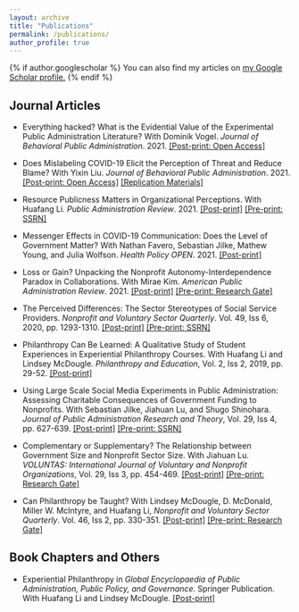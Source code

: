 ```yaml
---
layout: archive
title: "Publications"
permalink: /publications/
author_profile: true
---
```


{% if author.googlescholar %}
  You can also find my articles on <u><a href="{{author.googlescholar}}">my Google Scholar profile</a>.</u>
{% endif %}
## Journal Articles
* Everything hacked? What is the Evidential Value of the Experimental Public Administration Literature? With Dominik Vogel. _Journal of Behavioral Public Administration_. 2021. <a href="https://doi.org/10.30636/jbpa.42.239" target="_blank"><u>[Post-print: Open Access]</u></a>

* Does Mislabeling COVID-19 Elicit the Perception of Threat and Reduce Blame? With Yixin Liu. _Journal of Behavioral Public Administration_. 2021. <a href="https://doi.org/10.30636/jbpa.42.225" target="_blank"><u>[Post-print: Open Access]</u></a> <a href="https://dataverse.harvard.edu/dataset.xhtml?persistentId=doi:10.7910/DVN/CDUROD" target="_blank"><u>[Replication Materials]</u></a>

* Resource Publicness Matters in Organizational Perceptions. With Huafang Li. _Public Administration Review_. 2021. <a href="https://onlinelibrary.wiley.com/doi/abs/10.1111/puar.13369" target="_blank"><u>[Post-print]</u></a> <a href="https://papers.ssrn.com/sol3/papers.cfm?abstract_id=3797215" target="_blank"><u>[Pre-print: SSRN]</u></a> 

* Messenger Effects in COVID-19 Communication: Does the Level of Government Matter? With Nathan Favero, Sebastian Jilke, Mathew Young, and Julia Wolfson. _Health Policy OPEN_. 2021. <a href="https://doi.org/10.1016/j.hpopen.2020.100027" target="_blank"><u>[Post-print]</u></a>

* Loss or Gain? Unpacking the Nonprofit Autonomy-Interdependence Paradox in Collaborations. With Mirae Kim. _American Public Administration Review_. 2021. <a href="https://doi.org/10.1177/0275074020983802" target="_blank"><u>[Post-print]</u></a> <a href="https://www.researchgate.net/publication/346928554_Loss_or_Gain_Unpacking_the_Nonprofit_Autonomy-Interdependence_Paradox_in_Collaborations?channel=doi&linkId=5fd2667792851c00f8661419&showFulltext=true" target="_blank"><u>[Pre-print: Research Gate]</u></a> 

* The Perceived Differences: The Sector Stereotypes of Social Service Providers. _Nonprofit and Voluntary Sector Quarterly_. Vol. 49, Iss 6, 2020, pp. 1293-1310. <a href="https://journals.sagepub.com/doi/full/10.1177/0899764020925903?casa_token=qlz9_3X2WT0AAAAA%3Ab0AEksTMES7VNfdAd_s8Ijh2_h-Kr-fQkWDsCvZXj4d04s7AsldRzLJZChp3TZETxIsCg8gT4JQ" target="_blank"><u>[Post-print]</u></a> <a href="https://papers.ssrn.com/sol3/papers.cfm?abstract_id=3733965" target="_blank"><u>[Pre-print: SSRN]</u></a>

* Philanthropy Can Be Learned: A Qualitative Study of Student Experiences in Experiential Philanthropy Courses. With Huafang Li and Lindsey McDougle. _Philanthropy and Education_, Vol. 2, Iss 2, 2019, pp. 29-52. <a href="https://www.jstor.org/stable/10.2979/phileduc.2.2.02?seq=1" target="_blank"><u>[Post-print]</u></a>

* Using Large Scale Social Media Experiments in Public Administration: Assessing Charitable Consequences of Government Funding to Nonprofits. With Sebastian Jilke, Jiahuan Lu, and Shugo Shinohara. _Journal of Public Administration Research and Theory_, Vol. 29, Iss 4, pp. 627-639. <a href="https://academic.oup.com/jpart/advance-article-abstract/doi/10.1093/jopart/muy021/4995543" target="_blank"><u>[Post-print]</u></a>  <a href="https://papers.ssrn.com/sol3/papers.cfm?abstract_id=3164576" target="_blank"><u>[Pre-print: SSRN]</u></a>

* Complementary or Supplementary? The Relationship between Government Size and Nonprofit Sector Size. With Jiahuan Lu. _VOLUNTAS: International Journal of Voluntary and Nonprofit Organizations_, Vol. 29, Iss 3, pp. 454-469. <a href="https://link.springer.com/article/10.1007%2Fs11266-018-9981-2" target="_blank"><u>[Post-print]</u></a> <a href="https://www.researchgate.net/publication/323647908_Complementary_or_Supplementary_The_Relationship_Between_Government_Size_and_Nonprofit_Sector_Size" target="_blank"><u>[Pre-print: Research Gate]</u></a>

* Can Philanthropy be Taught? With Lindsey McDougle, D. McDonald, Miller W. McIntyre, and Huafang Li, _Nonprofit and Voluntary Sector Quarterly_. Vol. 46, Iss 2, pp. 330-351. <a href="https://journals.sagepub.com/doi/full/10.1177/0899764016662355?casa_token=xfohrxowyZgAAAAA%3AhPNZlcKkLJT_OBOnioCNinRgmG57QvLVwa6XrEiv8BcwIS67hKxMDklYbN850H12c2h8zKgd_zs" target="_blank"><u>[Post-print]</u></a> <a href="https://www.researchgate.net/publication/307971126_Can_Philanthropy_be_Taught" target="_blank"><u>[Pre-print: Research Gate]</u></a>

## Book Chapters and Others

* Experiential Philanthropy in _Global Encyclopaedia of Public Administration, Public Policy, and Governance_. Springer Publication. With Huafang Li and Lindsey McDougle. <a href="https://link.springer.com/referenceworkentry/10.1007%2F978-3-319-31816-5_3048-1" target="_blank"><u>[Post-print]</u></a>

